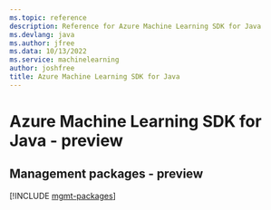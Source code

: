```yaml
---
ms.topic: reference
description: Reference for Azure Machine Learning SDK for Java
ms.devlang: java
ms.author: jfree
ms.data: 10/13/2022
ms.service: machinelearning
author: joshfree
title: Azure Machine Learning SDK for Java
---
```

# Azure Machine Learning SDK for Java - preview

## Management packages - preview
[!INCLUDE [mgmt-packages](machine-learning-mgmt-index.md)]